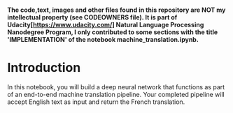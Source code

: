 #### The code,text, images and other files found in this repository are NOT my intellectual property (see CODEOWNERS file). It is part of Udacity[https://www.udacity.com/] Natural Language Processing Nanodegree Program, I only contributed to some sections with the title 'IMPLEMENTATION' of the notebook machine_translation.ipynb.

# Introduction
In this notebook, you will build a deep neural network that functions as part of an end-to-end machine translation pipeline. Your completed pipeline will accept English text as input and return the French translation.

